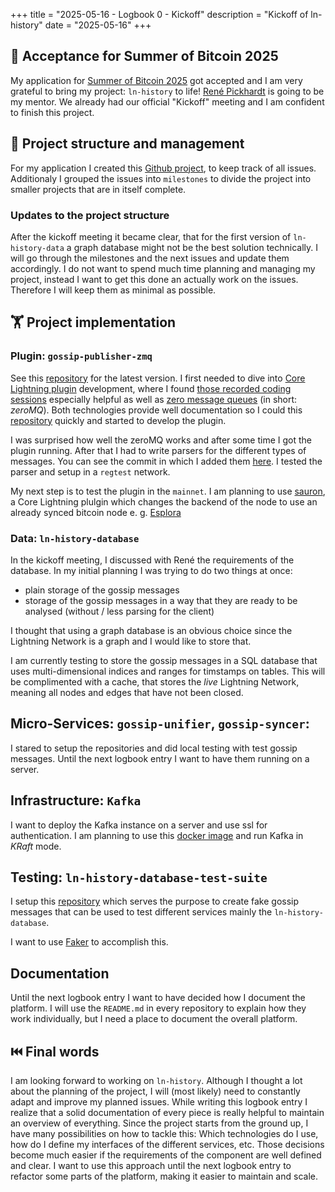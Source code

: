+++
title = "2025-05-16 - Logbook 0 - Kickoff"
description = "Kickoff of ln-history"
date = "2025-05-16"
+++


## 🎉 Acceptance for Summer of Bitcoin 2025

My application for [Summer of Bitcoin 2025](https://www.summerofbitcoin.org/) got accepted and I am very grateful to bring my project: `ln-history` to life!
[René Pickhardt](https://github.com/renepickhardt) is going to be my mentor.
We already had our official "Kickoff" meeting and I am confident to finish this project.


## 💼 Project structure and management

For my application I created this [Github project](https://github.com/orgs/ln-history/projects/1), to keep track of all issues.
Additionaly I grouped the issues into `milestones` to divide the project into smaller projects that are in itself complete. 


### Updates to the project structure

After the kickoff meeting it became clear, that for the first version of `ln-history-data` a graph database might not be the best solution technically. 
I will go through the milestones and the next issues and update them accordingly. 
I do not want to spend much time planning and managing my project, instead I want to get this done an actually work on the issues. Therefore I will keep them as minimal as possible. 


## 🏋️ Project implementation

### Plugin: `gossip-publisher-zmq`

See this [repository](github.com/ln-history/gossip-publisher-zmq) for the latest version.
I first needed to dive into [Core Lightning plugin](https://docs.corelightning.org/docs/plugins) development, where I found [those recorded coding sessions](https://lnroom.live/2023-03-28-live-0001-understand-cln-plugin-mechanism-with-a-python-example/) especially helpful as well as [zero message queues](https://zeromq.org/) (in short: *zeroMQ*).
Both technologies provide well documentation so I could this [repository](github.com/ln-history/gossip-publisher-zmq) quickly and started to develop the plugin.

I was surprised how well the zeroMQ works and after some time I got the plugin running. 
After that I had to write parsers for the different types of messages. You can see the commit in which I added them [here](https://github.com/ln-history/gossip-publisher-zmq/commit/77a1e24b36b629d5f530de9dffc36e0aa4198fee).
I tested the parser and setup in a `regtest` network.

My next step is to test the plugin in the `mainnet`. I am planning to use [sauron](https://github.com/lightningd/plugins/tree/master/sauron), a Core Lightning plulgin which changes the backend of the node to use an already synced bitcoin node e. g. [Esplora](https://github.com/Blockstream/esplora/blob/master/API.md) 



### Data: `ln-history-database`

In the kickoff meeting, I discussed with René the requirements of the database. In my initial planning I was trying to do two things at once:
- plain storage of the gossip messages 
- storage of the gossip messages in a way that they are ready to be analysed (without / less parsing for the client)

I thought that using a graph database is an obvious choice since the Lightning Network is a graph and I would like to store that.

I am currently testing to store the gossip messages in a SQL database that uses multi-dimensional indices and ranges for timstamps on tables. This will be complimented with a cache, that stores the *live* Lightning Network, meaning all nodes and edges that have not been closed. 


## Micro-Services: `gossip-unifier`, `gossip-syncer`:

I stared to setup the repositories and did local testing with test gossip messages.
Until the next logbook entry I want to have them running on a server.  
 

## Infrastructure: `Kafka`
I want to deploy the Kafka instance on a server and use ssl for authentication. I am planning to use this [docker image](https://github.com/bitnami/containers/blob/main/bitnami/kafka/README.md) and run Kafka in *KRaft* mode.


## Testing: `ln-history-database-test-suite`
I setup this [repository](https://github.com/ln-history/ln-history-database-test-suite) which serves the purpose to create fake gossip messages that can be used to test different services mainly the `ln-history-database`.

I want to use [Faker](https://faker.readthedocs.io/en/master/) to accomplish this.


## Documentation
Until the next logbook entry I want to have decided how I document the platform.
I will use the `README.md` in every repository to explain how they work individually, but I need a place to document the overall platform. 


## ⏮️ Final words

I am looking forward to working on `ln-history`. 
Although I thought a lot about the planning of the project, I will (most likely) need to constantly adapt and improve my planned issues. 
While writing this logbook entry I realize that a solid documentation of every piece is really helpful to maintain an overview of everything.
Since the project starts from the ground up, I have many possibilities on how to tackle this: Which technologies do I use, how do I define my interfaces of the different services, etc. 
Those decisions become much easier if the requirements of the component are well defined and clear. I want to use this approach until the next logbook entry to refactor some parts of the platform, making it easier to maintain and scale.